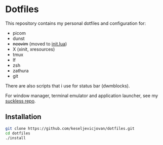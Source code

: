 # Dotfiles

This repository contains my personal dotfiles and configuration for:

- picom
- dunst
- ~~neovim~~ (moved to [init.lua](https://github.com/keseljevicjovan/init.lua))
- X (xinit, xresources)
- tmux
- lf
- zsh
- zathura
- git

There are also scripts that i use for status bar (dwmblocks).

For window manager, terminal emulator and application launcher, see my [suckless repo](https://github.com/keseljevicjovan/suckless.git).

## Installation

```sh
git clone https://github.com/keseljevicjovan/dotfiles.git
cd dotfiles
./install 
```
